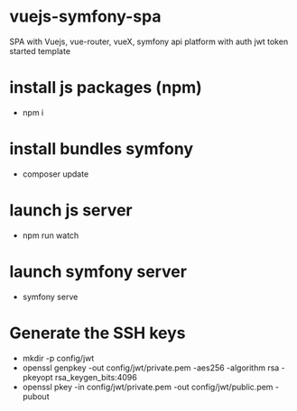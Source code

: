 # vuejs-symfony-spa
SPA with Vuejs, vue-router, vueX, symfony api platform with auth jwt token started template

# install js packages (npm)
- npm i

# install bundles symfony
- composer update

# launch js server
- npm run watch

# launch symfony server 
- symfony serve

# Generate the SSH keys
- mkdir -p config/jwt
- openssl genpkey -out config/jwt/private.pem -aes256 -algorithm rsa -pkeyopt rsa_keygen_bits:4096
- openssl pkey -in config/jwt/private.pem -out config/jwt/public.pem -pubout
